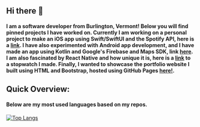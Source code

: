 ## Hi there 👋
#### I am a software developer from Burlington, Vermont! Below you will find pinned projects I have worked on. Currently I am working on a personal project to make an iOS app using Swift/SwiftUI and the Spotify API, here is a [link](https://github.com/MateoRiofrio/swift-spotify-search). I have also experimented with Android app development, and I have made an app using Kotlin and Google's Firebase and Maps SDK, link [here](https://github.com/MateoRiofrio/ride-app-firebase-kotlin). I am also fascinated by React Native and how unique it is, here is a [link](https://github.com/MateoRiofrio/react-native-set-counter-and-timer) to a stopwatch I made. Finally, I wanted to showcase the portfolio website I built using HTML and Bootstrap, hosted using GitHub Pages [here!](https://mateoriofrio.github.io/).

## Quick Overview:

#### Below are my most used languages based on my repos.

[![Top Langs](https://github-readme-stats.vercel.app/api/top-langs/?username=MateoRiofrio&layout=compact)](https://github.com/anuraghazra/github-readme-stats)
